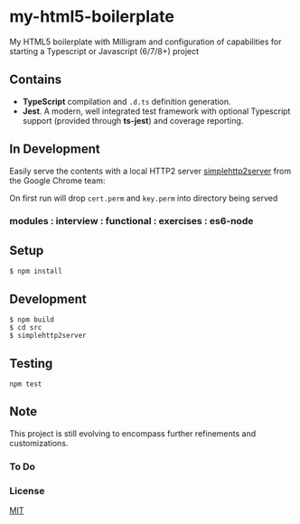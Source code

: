 # my-html5-boilerplate

My HTML5 boilerplate with Milligram and configuration of capabilities for starting a Typescript or Javascript (6/7/8+) project

## Contains

* **TypeScript** compilation and ``.d.ts`` definition generation.
* **Jest**. A modern, well integrated test framework with optional Typescript support (provided through **ts-jest**) and coverage reporting.

## In Development

Easily serve the contents with a local HTTP2 server [simplehttp2server](https://github.com/GoogleChrome/simplehttp2server) from the Google Chrome team:

On first run will drop ``cert.perm`` and ``key.perm`` into directory being served

### modules : interview : functional : exercises : es6-node

## Setup

```
$ npm install
```

## Development

```
$ npm build
$ cd src
$ simplehttp2server
```

## Testing

```
npm test
```

## Note

This project is still evolving to encompass further refinements and customizations.

### To Do

### License

[MIT](LICENSE.md)
